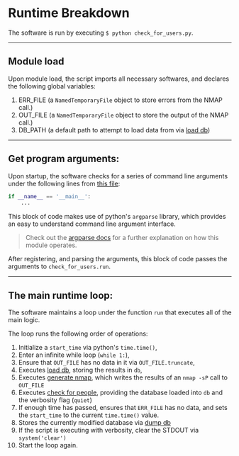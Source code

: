 # Runtime Breakdown

The software is run by executing `$ python check_for_users.py`.

---

## Module load

Upon module load, the script imports all necessary softwares, and declares the
following global variables:

1. ERR_FILE (a `NamedTemporaryFile` object to store errors from the NMAP call.)
2. OUT_FILE (a `NamedTemporaryFile` object to store the output of the NMAP
   call.)
3. DB_PATH (a default path to attempt to load data from via [load db][3])

---

## Get program arguments:
Upon startup, the software checks for a series of command line arguments under
the following lines from [this file][1]:
```python
if __name__ == '__main__':
    ...
```

This block of code makes use of python's `argparse` library, which provides an
easy to understand command line argument interface. 

> Check out the [argparse docs][2] for a further explanation on how this module
> operates.

After registering, and parsing the arguments, this block of code passes the
arguments to `check_for_users.run`.

---

## The main runtime loop:

The software maintains a loop under the function `run` that executes all of the
main logic.

The loop runs the following order of operations:

1. Initialize a `start_time` via python's `time.time()`,
2. Enter an infinite while loop (`while 1:`),
3. Ensure that `OUT_FILE` has no data in it via `OUT_FILE.truncate`,
4. Executes [load db][3], storing the results in `db`,
5. Executes [generate nmap][4], which writes the results of an `nmap -sP` call
   to `OUT_FILE`
6. Executes [check for people][5], providing the database loaded into `db` and
   the verbosity flag (`quiet`)
7. If enough time has passed, ensures that `ERR_FILE` has no data, and sets the
   `start_time` to the current `time.time()` value.
8. Stores the currently modified database via [dump db][6]
9. If the script is executing with verbosity, clear the STDOUT via
   `system('clear')`
10. Start the loop again.

[1]: ../../check_for_users.py
[2]: https://docs.python.org/3/library/argparse.html
[3]: ../docs/developers/functions/load_db.md
[4]: ../docs/developers/functions/generate_nmap.md
[5]: ../docs/developers/functions/check_for_people.md
[6]: ../docs/developers/functions/dump_db.md
